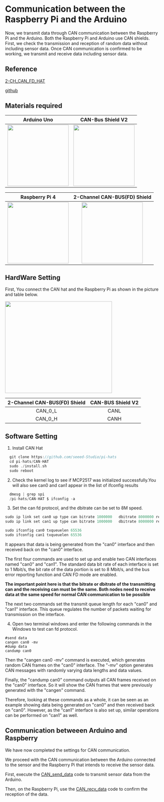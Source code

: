 # Communication between the Raspberry Pi and the Arduino
Now, we transmit data through CAN communication between the Raspberry Pi and the Arduino. Both the Raspberry Pi and Arduino use CAN shields.
First, we check the transmission and reception of random data without including sensor data.
Once CAN communication is confirmed to be working, we transmit and receive data including sensor data.


## Reference
[2-CH_CAN_FD_HAT](https://www.waveshare.com/wiki/2-CH_CAN_FD_HAT)

[github](https://github.com/SeeedDocument/2-Channel-CAN-BUS-FD-Shield-for-Raspberry-Pi)

## Materials required
| Arduino Uno       | CAN-Bus Shield V2       |
| :-------------:|:-------------: |
| <img src="https://github.com/K0Dahyun/Project-2/assets/119277948/44f1cfcf-119d-409c-ae7f-25e8c696cb19" width="200" /> | <img src="https://github.com/K0Dahyun/Project-2/assets/119277948/2fdb748a-a24b-45be-95ac-43f2b8c1cc63" width="200" /> |

| Raspberry Pi 4        | 2-Channel CAN-BUS(FD) Shield       |
| :-------------:|:-------------: |
| <img src="https://github.com/K0Dahyun/Project-2/assets/119277948/65a02c04-b620-4a19-b523-c5c34eed8484" width="200" /> | <img src="https://github.com/K0Dahyun/Project-2/assets/119277948/d772e2df-4d43-4c5c-b343-d855383ae532" width="200" /> |


## HardWare Setting
First, You connect the CAN hat and the Raspberry Pi as shown in the picture and table below.

<img src="https://github.com/K0Dahyun/Project-2/assets/119277948/6c8f61e0-805f-4c1b-b890-d61d6d348519" width="350" height="300"/>


| 2-Channel CAN-BUS(FD) Shield        | CAN-BUS Shield V2       |
| :-------------:|:-------------: |
| CAN_0_L | CANL |
| CAN_0_H | CANH |


## Software Setting
1. Install CAN Hat
```c
  git clone https://github.com/seeed-Studio/pi-hats
  cd pi-hats/CAN-HAT
  sudo ./install.sh 
  sudo reboot
```


2. Check the kernel log to see if MCP2517 was initialized successfully.You will also see can0 and can1 appear in the list of ifconfig results
```c
  dmesg | grep spi
  /pi-hats/CAN-HAT $ ifconfig -a
```


3. Set the can fd protocol, and the dbitrate can be set to 8M speed.
```c
sudo ip link set can0 up type can bitrate 1000000   dbitrate 8000000 restart-ms 1000 berr-reporting on fd on
sudo ip link set can1 up type can bitrate 1000000   dbitrate 8000000 restart-ms 1000 berr-reporting on fd on

sudo ifconfig can0 txqueuelen 65536
sudo ifconfig can1 txqueuelen 65536
```
It appears that data is being generated from the "can0" interface and then received back on the "can0" interface.

The first four commands are used to set up and enable two CAN interfaces named "can0" and "can1". The standard data bit rate of each interface is set to 1 Mbit/s, the bit rate of the data portion is set to 8 Mbit/s, and the bus error reporting function and CAN FD mode are enabled.

**The important point here is that the bitrate or dbitrate of the transmitting can and the receiving can must be the same. Both nodes need to receive data at the same speed for normal CAN communication to be possible**

The next two commands set the transmit queue length for each "can0" and "can1" interface. This queue regulates the number of packets waiting for transmission on the interface.


4. Open two terminal windows and enter the following commands in the Windows to test can fd protocol.
```
#send data
cangen can0 -mv 
#dump data
candump can0
```
Then the "cangen can0 -mv" command is executed, which generates random CAN frames on the "can0" interface. The "-mv" option generates CAN messages with randomly varying data lengths and data values.

Finally, the "candump can0" command outputs all CAN frames received on the "can0" interface. So it will show the CAN frames that were previously generated with the "cangen" command.

Therefore, looking at these commands as a whole, it can be seen as an example showing data being generated on "can0" and then received back on "can0". However, as the "can1" interface is also set up, similar operations can be performed on "can1" as well.


## Communication betweeen Arduino and Raspberry
We have now completed the settings for CAN communication. 

We proceed with the CAN communication between the Arduino connected to the sensor and the Raspberry Pi that intends to receive the sensor data.

First, execute the [CAN_send_data](https://github.com/K0Dahyun/Project-2/blob/main/CAN_Arduino_Raspberry/CAN_send_data/CAN_send_data.ino) code to transmit sensor data from the Arduino. 

Then, on the Raspberry Pi, use the [CAN_recv_data](https://github.com/K0Dahyun/Project-2/blob/main/CAN_Arduino_Raspberry/CAN_recv_data/CAN_recv_data.py) code to confirm the reception of the data.


